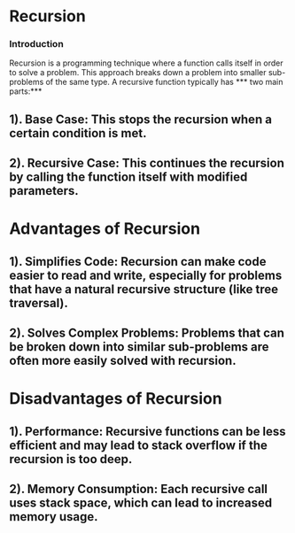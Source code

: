 # Recursion
### Introduction
Recursion is a programming technique where a function calls itself in order to solve a problem. This approach breaks down a problem into smaller sub-problems of the same type. A recursive function typically has *** two main parts:***

## 1). Base Case: This stops the recursion when a certain condition is met.
## 2). Recursive Case: This continues the recursion by calling the function itself with modified parameters.

# Advantages of Recursion
## 1). Simplifies Code: Recursion can make code easier to read and write, especially for problems that have a natural recursive structure (like tree traversal).
## 2). Solves Complex Problems: Problems that can be broken down into similar sub-problems are often more easily solved with recursion.

# Disadvantages of Recursion
## 1). Performance: Recursive functions can be less efficient and may lead to stack overflow if the recursion is too deep.
## 2). Memory Consumption: Each recursive call uses stack space, which can lead to increased memory usage.
